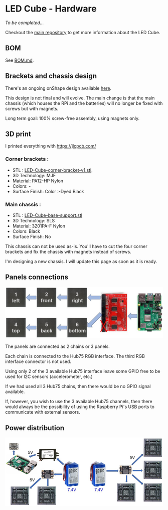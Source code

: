 LED Cube - Hardware
===================

_To be completed..._

Checkout the [main repository](https://github.com/francoisgeorgy/led-cube) to get more information about the LED Cube.

BOM
---

See [BOM.md](BOM.md).

Brackets and chassis design
---------------------------

There's an ongoing onShape design available [here](https://cad.onshape.com/documents/eb233c4f247d5269fe5ad74c/w/e5c8d36a0c3e44b3f1d693f6/e/4bf935a9030cdb6dc0eedcf4?renderMode=0&uiState=65ca1be860cfac3fed548dd4).

This design is not final and will evolve. The main change is that the main chassis (which houses the RPi and the batteries)
will no longer be fixed with screws but with magnets. 

Long term goal: 100% screw-free assembly, using magnets only.

3D print
--------

I printed everything with https://jlcpcb.com/

### Corner brackets : 

- STL : [LED-Cube-corner-bracket-v1.stl](3d-print%2FLED-Cube-corner-bracket-v1.stl).
- 3D Technology: MJF
- Material: PA12-HP Nylon
- Colors: -
- Surface Finish: Color :-Dyed Black

### Main chassis : 

- STL : [LED-Cube-base-support.stl](3d-print%2FLED-Cube-base-support.stl)
- 3D Technology: SLS
- Material: 3201PA-F Nylon
- Colors: Black
- Surface Finish: No

This chassis can not be used as-is. You'll have to cut the four corner brackets and fix the chassis with magnets instead of screws. 

I'm designing a new chassis. I will update this page as soon as it is ready.

Panels connections
------------------

![panels-chains.jpg](images%2Fpanels-chains.jpg)

The panels are connected as 2 chains or 3 panels. 

Each chain is connected to the Hub75 RGB interface. The third RGB interface connector is not used. 

Using only 2 of the 3 available Hub75 interface leave some GPIO free to be used for I2C sensors (accelerometer, etc.)

If we had used all 3 Hub75 chains, then there would be no GPIO signal available.

If, however, you wish to use the 3 available Hub75 channels, then there would always be the possibility of using the 
Raspberry Pi's USB ports to communicate with external sensors.

Power distribution
------------------

![power-distribution.jpg](images%2Fpower-distribution.jpg)


